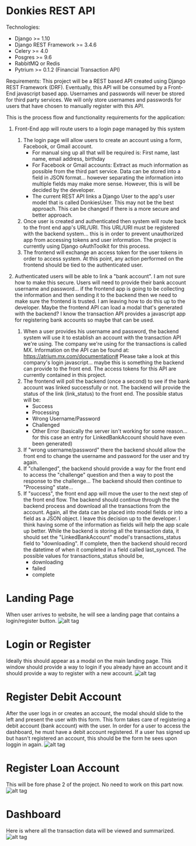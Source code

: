 # Donkies REST API

Technologies:
- Django >= 1.10
- Django REST Framework >= 3.4.6
- Celery >= 4.0
- Posgres >= 9.6
- RabbitMQ or Redis
- Pytrium >= 0.1.2 (Financial Transaction API)


Requirements:
This project will be a REST based API created using Django REST Framework (DRF).
Eventually, this API will be consumed by a Front-End javascript based app.
Usernames and passwords will never be stored for third party services. We will only store usernames and
passwords for users that have chosen to manually register with this API.

This is the process flow and functionality requirements for the application:

1. Front-End app will route users to a login page managed by this system
    1. The login page will allow users to create an account using a form, Facebook, or Gmail account.
        - For manual sing up all that will be required is:
        First name, last name, email address, birthday
        - For Facebook or Gmail accounts:
        Extract as much information as possible from the third part service.
        Data can be stored into a field in JSON format... however separating the information into multiple fields may make more sense. However, this is will be decided by the developer.
        - The current REST API links a Django User to the app's user model that is called DonkiesUser. This may not be the best approach. This can be changed if there is a more secure and better approach.
    2. Once user is created and authenticated then system will route back to the front end app's URL/URI. This URL/URI must be registered with the backend system... this is in order to prevent unauthorized app from accessing tokens and user information. The project is currently using Django oAuthToolkit for this process.
    3. The frontend will exchange an access token for the user tokens in order to access system. At this point, any action performed on the frontend should be tied to the authenticated user.

2. Authenticated users will be able to link a "bank account". I am not sure how to make this secure. Users will need to provide their bank account username and password... if the frontend app is going to be collecting the information and then sending it to the backend then we need to make sure the frontend is trusted. I am leaving how to do this up to the developer. Maybe the frontend API can load a modal that's generated with the backend? I know the transaction API provides a javascript app for registering bank accounts so maybe that can be used.
    1. When a user provides his username and password, the backend system will use it to establish an account with the transaction API we're using. The company we're using for the transactions is called MX. Information on the API can be found at: https://atrium.mx.com/documentation# Please take a look at this company's login javascript... maybe this is something the backend can provide to the front end. The access tokens for this API are currently contained in this project.
    2. The frontend will poll the backend (once a second) to see if the bank account was linked successfully or not. The backend will provide the status of the link (link_status) to the front end. The possible status will be:  
        - Success
        - Processing
        - Wrong Username/Password
        - Challenged
        - Other Error (basically the server isn't working for some reason... for this case an entry for LinkedBankAccount should have even been generated)
    3. If "wrong username/password" there the backend should allow the front end to change the username and password for the user and try again.
    4. If "challenged", the backend should provide a way for the front end to access the "challenge" question and then a way to post the response to the challenge... The backend should then continue to "Processing" state...
    6. If "success", the front end app will move the user to the next step of the front end flow. The backend should continue through the the backend process and download all the transactions from the account. Again, all the data can be placed into model fields or into a field as a JSON object. I leave this decision up to the developer. I think having some of the information as fields will help the app scale up better. While the backend is storing all the transaction data, it should set the "LinkedBankAccount" model's transactions_status field to "downloading". If complete, then the backend should record the datetime of when it completed in a field called last_synced. The possible values for transactions_status should be,
        - downloading
        - failed
        - complete

# Landing Page
When user arrives to website, he will see a landing page that contains a login/register button. 
![alt tag](https://github.com/aeria-io/DonkiesRestAPI/blob/master/readme_assets/Landing-1.png)

# Login or Register
Ideally this should appear as a modal on the main landing page. This window should provide a way to login if you already have an account and it should provide a way to register with a new account.
![alt tag](https://github.com/aeria-io/DonkiesRestAPI/blob/master/readme_assets/CreateAccount-2.png)

# Register Debit Account
After the user logs in or creates an account, the modal should slide to the left and present the user with this form. This form takes care of registering a debit account (bank account) with the user. In order for a user to access the dashboard, he must have a debit account registered. If a user has signed up but hasn't registered an account, this should be the form he sees upon loggin in again.
![alt tag](https://github.com/aeria-io/DonkiesRestAPI/blob/master/readme_assets/LinkBank-3.png)

# Register Loan Account
This will be fore phase 2 of the project. No need to work on this part now.
![alt tag](https://github.com/aeria-io/DonkiesRestAPI/blob/master/readme_assets/LinkLender-4.png)

# Dashboard
Here is where all the transaction data will be viewed and summarized.
![alt tag](https://github.com/aeria-io/DonkiesRestAPI/blob/master/readme_assets/DashBoard-5.png)

